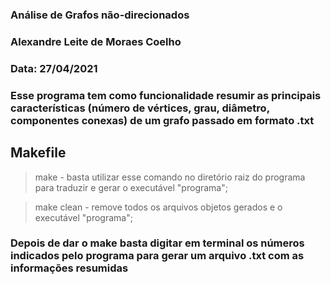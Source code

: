 ### Análise de Grafos não-direcionados
### Alexandre Leite de Moraes Coelho 
### Data: 27/04/2021

### Esse programa tem como funcionalidade resumir as principais características (número de vértices, grau, diâmetro, componentes conexas) de um grafo passado em formato .txt 

## Makefile

> make - basta utilizar esse comando no diretório raiz do programa para traduzir e gerar o executável "programa";

> make clean - remove todos os arquivos objetos gerados e o executável "programa";

### Depois de dar o make basta digitar em terminal os números indicados pelo programa para gerar um arquivo .txt com as informações resumidas 
